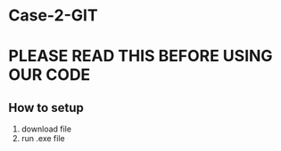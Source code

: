 # Case-2-GIT

# PLEASE READ THIS BEFORE USING OUR CODE
## How to setup
1. download file
2. run .exe file
